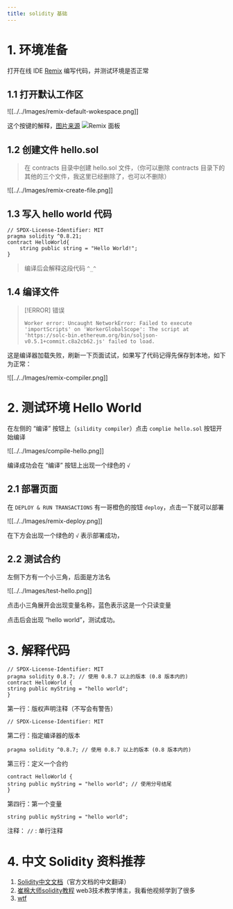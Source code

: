 ```yaml
---
title: solidity 基础
---
```

# 1. 环境准备
打开在线 IDE [Remix](https://remix.ethereum.org/) 编写代码，并测试环境是否正常

## 1.1 打开默认工作区

![[../../Images/remix-default-wokespace.png]]

这个按键的解释，[图片来源](https://www.wtf.academy/docs/solidity-101/HelloWeb3/)
![Remix 面板](https://www.wtf.academy/assets/images/1-1-59ec4df354181363259759212e42dad1.png)


## 1.2 创建文件 hello.sol

> 在 contracts 目录中创建 hello.sol 文件，（你可以删除 contracts 目录下的其他的三个文件，我这里已经删除了，也可以不删除）

![[../../Images/remix-create-file.png]]

## 1.3 写入 hello world 代码

```solidity title="hello.sol"
// SPDX-License-Identifier: MIT
pragma solidity ^0.8.21;
contract HelloWorld{
    string public string = "Hello World!"; 
}
```

> 编译后会解释这段代码 `^_^`
## 1.4 编译文件

>[!ERROR] 错误
>
>```error
>Worker error: Uncaught NetworkError: Failed to execute 'importScripts' on 'WorkerGlobalScope': The script at 'https://solc-bin.ethereum.org/bin/soljson-v0.5.1+commit.c8a2cb62.js' failed to load.
>```

这是编译器加载失败，刷新一下页面试试，如果写了代码记得先保存到本地，如下为正常：

![[../../Images/remix-compiler.png]]


# 2. 测试环境 Hello World

在左侧的 “编译” 按钮上（`silidity compiler`）点击 `complie hello.sol` 按钮开始编译

![[../../Images/compile-hello.png]]

编译成功会在 “编译” 按钮上出现一个绿色的 `√`

## 2.1 部署页面

在 `DEPLOY & RUN TRANSACTIONS`  有一哥橙色的按钮 `deploy`，点击一下就可以部署

![[../../Images/remix-deploy.png]]

在下方会出现一个绿色的 `√` 表示部署成功，
## 2.2 测试合约

左侧下方有一个小三角，后面是方法名

![[../../Images/test-hello.png]]

点击小三角展开会出现变量名称，蓝色表示这是一个只读变量

点击后会出现 “hello world”，测试成功。

# 3. 解释代码

```solidity
// SPDX-License-Identifier: MIT
pragma solidity 0.8.7; // 使用 0.8.7 以上的版本 (0.8 版本内的)
contract HelloWorld {
string public myString = "hello world";
}
```


第一行：版权声明注释（不写会有警告）

```solidity
// SPDX-License-Identifier: MIT
```


第二行：指定编译器的版本

```solidity
pragma solidity ^0.8.7; // 使用 0.8.7 以上的版本 (0.8 版本内的)
```


第三行：定义一个合约

```solidity
contract HelloWorld {
string public myString = "hello world"; // 使用分号结尾
}
```

第四行：第一个变量

```solidity
string public myString = "hello world";
```


注释：
`//` : 单行注释

# 4. 中文 Solidity 资料推荐
1. [Solidity中文文档](https://docs.soliditylang.org/zh/v0.8.19/index.html)（官方文档的中文翻译）
2. [崔棉大师solidity教程](https://space.bilibili.com/286084162) web3技术教学博主，我看他视频学到了很多
3. [wtf](https://www.wtf.academy/docs/solidity-101/HelloWeb3/)